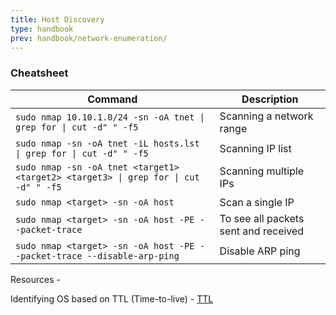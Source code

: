 ```yaml
---
title: Host Discovery
type: handbook
prev: handbook/network-enumeration/
---
```


### Cheatsheet

| Command                                                                                                             | Description                              |
|---------------------------------------------------------------------------------------------------------------------|------------------------------------------|
| `sudo nmap 10.10.1.0/24 -sn -oA tnet \| grep for \| cut -d" " -f5`                                                  | Scanning a network range                 |
| `sudo nmap -sn -oA tnet -iL hosts.lst \| grep for \| cut -d" " -f5`                                                 | Scanning IP list                         |
| `sudo nmap -sn -oA tnet <target1> <target2> <target3> \| grep for \| cut -d" " -f5`                                 | Scanning multiple IPs                    |
| `sudo nmap <target> -sn -oA host`                                                                                   | Scan a single IP                         |
| `sudo nmap <target> -sn -oA host -PE --packet-trace`                                                                | To see all packets sent and received     |
| `sudo nmap <target> -sn -oA host -PE --packet-trace --disable-arp-ping`                                             | Disable ARP ping                         |


Resources - 

Identifying OS based on TTL (Time-to-live) - [TTL](https://subinsb.com/default-device-ttl-values/)

